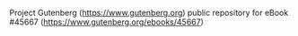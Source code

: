 Project Gutenberg (https://www.gutenberg.org) public repository for eBook #45667 (https://www.gutenberg.org/ebooks/45667)
